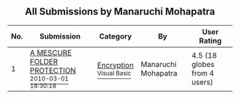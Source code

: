 ﻿<div align="center">

## All Submissions by Manaruchi Mohapatra

</div>

No.  | Submission | Category | By   | User Rating
---- | ---------- | -------- | ---- | -----------
1 | [A MESCURE FOLDER PROTECTION<br /><sup>2010-03-01 18:30:18</sup>](https://github.com/Planet-Source-Code/manaruchi-mohapatra-a-mescure-folder-protection__1-73021) | [Encryption<br /><sup>Visual Basic</sup>](../ByCategory/encryption__1-48.md) | Manaruchi Mohapatra | 4.5 (18 globes from 4 users)
